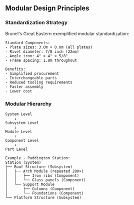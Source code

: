 ## Modular Design Principles

### Standardization Strategy

Brunel's Great Eastern exemplified modular standardization:

```
Standard Components:
- Plate sizes: 3.0m × 0.8m (all plates)
- Rivet diameter: 7/8 inch (22mm)
- Angle iron: 4" × 4" × 5/8"
- Frame spacing: 1.8m throughout

Benefits:
- Simplified procurement
- Interchangeable parts
- Reduced tooling requirements
- Faster assembly
- Lower cost
```

### Modular Hierarchy

```
System Level
    ↓
Subsystem Level
    ↓
Module Level
    ↓
Component Level
    ↓
Part Level

Example - Paddington Station:
Station (System)
├── Roof Structure (Subsystem)
│   ├── Arch Module (repeated 200×)
│   │   ├── Iron ribs (Component)
│   │   └── Glass panels (Component)
│   └── Support Module
│       ├── Columns (Component)
│       └── Foundations (Component)
└── Platform Structure (Subsystem)
```
